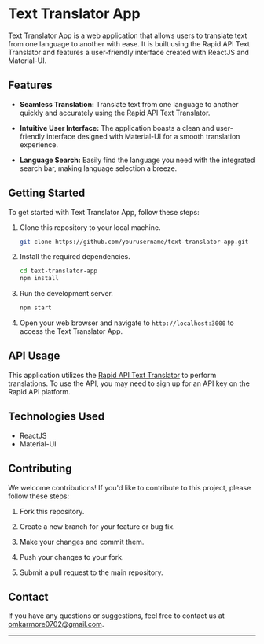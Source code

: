 

# Text Translator App

Text Translator App is a web application that allows users to translate text from one language to another with ease. It is built using the Rapid API Text Translator and features a user-friendly interface created with ReactJS and Material-UI.

## Features

- **Seamless Translation:** Translate text from one language to another quickly and accurately using the Rapid API Text Translator.

- **Intuitive User Interface:** The application boasts a clean and user-friendly interface designed with Material-UI for a smooth translation experience.

- **Language Search:** Easily find the language you need with the integrated search bar, making language selection a breeze.

## Getting Started

To get started with Text Translator App, follow these steps:

1. Clone this repository to your local machine.

   ```bash
   git clone https://github.com/yourusername/text-translator-app.git
   ```

2. Install the required dependencies.

   ```bash
   cd text-translator-app
   npm install
   ```

3. Run the development server.

   ```bash
   npm start
   ```

4. Open your web browser and navigate to `http://localhost:3000` to access the Text Translator App.

## API Usage

This application utilizes the [Rapid API Text Translator](https://rapidapi.com/dickyagustin/api/text-translator2/) to perform translations. To use the API, you may need to sign up for an API key on the Rapid API platform.

## Technologies Used

- ReactJS
- Material-UI

## Contributing

We welcome contributions! If you'd like to contribute to this project, please follow these steps:

1. Fork this repository.

2. Create a new branch for your feature or bug fix.

3. Make your changes and commit them.

4. Push your changes to your fork.

5. Submit a pull request to the main repository.


## Contact

If you have any questions or suggestions, feel free to contact us at omkarmore0702@gmail.com.

---


